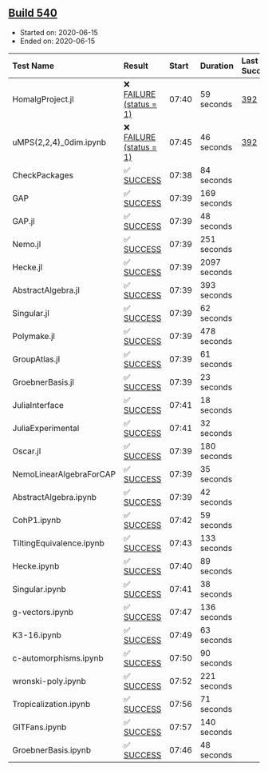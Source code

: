 ## [Build 540](https://oscarci.mathematik.uni-kl.de/job/oscar-julia-1.4/540/)

* Started on: 2020-06-15
* Ended on: 2020-06-15

| Test Name    | Result | Start | Duration | Last Success | First Failure |
|:-------------|:-------|:------|:---------|:-------------|:--------------|
| HomalgProject.jl | ❌ [FAILURE (status = 1)](https://oscarci.mathematik.uni-kl.de/job/oscar-julia-1.4/540/artifact/logs/build-540/HomalgProject.jl.log) | 07:40 | 59 seconds | [392](https://oscarci.mathematik.uni-kl.de/job/oscar-julia-1.4/392/) | [393](https://oscarci.mathematik.uni-kl.de/job/oscar-julia-1.4/393/) |
| uMPS(2,2,4)_0dim.ipynb | ❌ [FAILURE (status = 1)](https://oscarci.mathematik.uni-kl.de/job/oscar-julia-1.4/540/artifact/logs/build-540/uMPS-2-2-4-_0dim.ipynb.log) | 07:45 | 46 seconds | [392](https://oscarci.mathematik.uni-kl.de/job/oscar-julia-1.4/392/) | [393](https://oscarci.mathematik.uni-kl.de/job/oscar-julia-1.4/393/) |
| CheckPackages | ✅ [SUCCESS](https://oscarci.mathematik.uni-kl.de/job/oscar-julia-1.4/540/artifact/logs/build-540/CheckPackages.log) | 07:38 | 84 seconds |  |  |
| GAP | ✅ [SUCCESS](https://oscarci.mathematik.uni-kl.de/job/oscar-julia-1.4/540/artifact/logs/build-540/GAP.log) | 07:39 | 169 seconds |  |  |
| GAP.jl | ✅ [SUCCESS](https://oscarci.mathematik.uni-kl.de/job/oscar-julia-1.4/540/artifact/logs/build-540/GAP.jl.log) | 07:39 | 48 seconds |  |  |
| Nemo.jl | ✅ [SUCCESS](https://oscarci.mathematik.uni-kl.de/job/oscar-julia-1.4/540/artifact/logs/build-540/Nemo.jl.log) | 07:39 | 251 seconds |  |  |
| Hecke.jl | ✅ [SUCCESS](https://oscarci.mathematik.uni-kl.de/job/oscar-julia-1.4/540/artifact/logs/build-540/Hecke.jl.log) | 07:39 | 2097 seconds |  |  |
| AbstractAlgebra.jl | ✅ [SUCCESS](https://oscarci.mathematik.uni-kl.de/job/oscar-julia-1.4/540/artifact/logs/build-540/AbstractAlgebra.jl.log) | 07:39 | 393 seconds |  |  |
| Singular.jl | ✅ [SUCCESS](https://oscarci.mathematik.uni-kl.de/job/oscar-julia-1.4/540/artifact/logs/build-540/Singular.jl.log) | 07:39 | 62 seconds |  |  |
| Polymake.jl | ✅ [SUCCESS](https://oscarci.mathematik.uni-kl.de/job/oscar-julia-1.4/540/artifact/logs/build-540/Polymake.jl.log) | 07:39 | 478 seconds |  |  |
| GroupAtlas.jl | ✅ [SUCCESS](https://oscarci.mathematik.uni-kl.de/job/oscar-julia-1.4/540/artifact/logs/build-540/GroupAtlas.jl.log) | 07:39 | 61 seconds |  |  |
| GroebnerBasis.jl | ✅ [SUCCESS](https://oscarci.mathematik.uni-kl.de/job/oscar-julia-1.4/540/artifact/logs/build-540/GroebnerBasis.jl.log) | 07:39 | 23 seconds |  |  |
| JuliaInterface | ✅ [SUCCESS](https://oscarci.mathematik.uni-kl.de/job/oscar-julia-1.4/540/artifact/logs/build-540/JuliaInterface.log) | 07:41 | 18 seconds |  |  |
| JuliaExperimental | ✅ [SUCCESS](https://oscarci.mathematik.uni-kl.de/job/oscar-julia-1.4/540/artifact/logs/build-540/JuliaExperimental.log) | 07:41 | 32 seconds |  |  |
| Oscar.jl | ✅ [SUCCESS](https://oscarci.mathematik.uni-kl.de/job/oscar-julia-1.4/540/artifact/logs/build-540/Oscar.jl.log) | 07:39 | 180 seconds |  |  |
| NemoLinearAlgebraForCAP | ✅ [SUCCESS](https://oscarci.mathematik.uni-kl.de/job/oscar-julia-1.4/540/artifact/logs/build-540/NemoLinearAlgebraForCAP.log) | 07:39 | 35 seconds |  |  |
| AbstractAlgebra.ipynb | ✅ [SUCCESS](https://oscarci.mathematik.uni-kl.de/job/oscar-julia-1.4/540/artifact/logs/build-540/AbstractAlgebra.ipynb.log) | 07:39 | 42 seconds |  |  |
| CohP1.ipynb | ✅ [SUCCESS](https://oscarci.mathematik.uni-kl.de/job/oscar-julia-1.4/540/artifact/logs/build-540/CohP1.ipynb.log) | 07:42 | 59 seconds |  |  |
| TiltingEquivalence.ipynb | ✅ [SUCCESS](https://oscarci.mathematik.uni-kl.de/job/oscar-julia-1.4/540/artifact/logs/build-540/TiltingEquivalence.ipynb.log) | 07:43 | 133 seconds |  |  |
| Hecke.ipynb | ✅ [SUCCESS](https://oscarci.mathematik.uni-kl.de/job/oscar-julia-1.4/540/artifact/logs/build-540/Hecke.ipynb.log) | 07:40 | 89 seconds |  |  |
| Singular.ipynb | ✅ [SUCCESS](https://oscarci.mathematik.uni-kl.de/job/oscar-julia-1.4/540/artifact/logs/build-540/Singular.ipynb.log) | 07:41 | 38 seconds |  |  |
| g-vectors.ipynb | ✅ [SUCCESS](https://oscarci.mathematik.uni-kl.de/job/oscar-julia-1.4/540/artifact/logs/build-540/g-vectors.ipynb.log) | 07:47 | 136 seconds |  |  |
| K3-16.ipynb | ✅ [SUCCESS](https://oscarci.mathematik.uni-kl.de/job/oscar-julia-1.4/540/artifact/logs/build-540/K3-16.ipynb.log) | 07:49 | 63 seconds |  |  |
| c-automorphisms.ipynb | ✅ [SUCCESS](https://oscarci.mathematik.uni-kl.de/job/oscar-julia-1.4/540/artifact/logs/build-540/c-automorphisms.ipynb.log) | 07:50 | 90 seconds |  |  |
| wronski-poly.ipynb | ✅ [SUCCESS](https://oscarci.mathematik.uni-kl.de/job/oscar-julia-1.4/540/artifact/logs/build-540/wronski-poly.ipynb.log) | 07:52 | 221 seconds |  |  |
| Tropicalization.ipynb | ✅ [SUCCESS](https://oscarci.mathematik.uni-kl.de/job/oscar-julia-1.4/540/artifact/logs/build-540/Tropicalization.ipynb.log) | 07:56 | 71 seconds |  |  |
| GITFans.ipynb | ✅ [SUCCESS](https://oscarci.mathematik.uni-kl.de/job/oscar-julia-1.4/540/artifact/logs/build-540/GITFans.ipynb.log) | 07:57 | 140 seconds |  |  |
| GroebnerBasis.ipynb | ✅ [SUCCESS](https://oscarci.mathematik.uni-kl.de/job/oscar-julia-1.4/540/artifact/logs/build-540/GroebnerBasis.ipynb.log) | 07:46 | 48 seconds |  |  |
